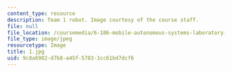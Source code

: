 ```yaml
---
content_type: resource
description: Team 1 robot. Image courtesy of the course staff.
file: null
file_location: /coursemedia/6-186-mobile-autonomous-systems-laboratory-january-iap-2005/9c8a6982d7b8a45f57831cc61bd7dcf6_1.jpg
file_type: image/jpeg
resourcetype: Image
title: 1.jpg
uid: 9c8a6982-d7b8-a45f-5783-1cc61bd7dcf6
---
```

